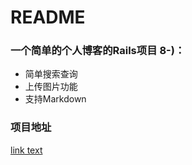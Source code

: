 # README

### 一个简单的个人博客的Rails项目 8-)：
+ 简单搜索查询
+ 上传图片功能
+ 支持Markdown

### 项目地址
[link text](https://genggeng.fun)
